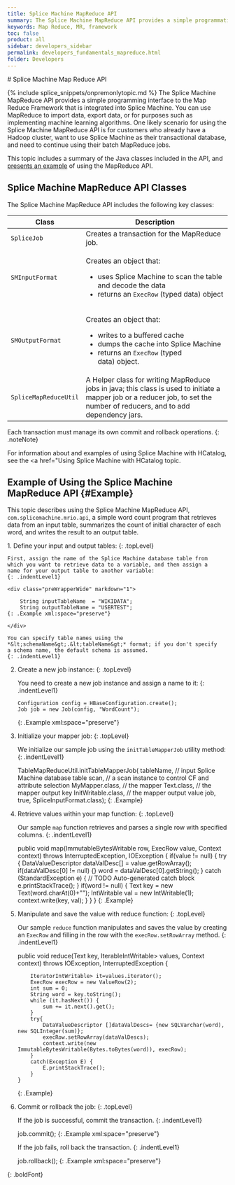 ```yaml
---
title: Splice Machine MapReduce API
summary: The Splice Machine MapReduce API provides a simple programmatic interface for using MapReduce with HBase and taking advantage of the transactional capabilities that Splice Machine provides.
keywords: Map Reduce, MR, framework
toc: false
product: all
sidebar: developers_sidebar
permalink: developers_fundamentals_mapreduce.html
folder: Developers
---
```

<section>
<div class="TopicContent" data-swiftype-index="true" markdown="1">
# Splice Machine Map Reduce API

{% include splice_snippets/onpremonlytopic.md %}
The Splice Machine MapReduce API provides a simple programming interface
to the Map Reduce Framework that is integrated into Splice Machine. You
can use MapReduce to import data, export data, or for purposes such as
implementing machine learning algorithms. One likely scenario for using
the Splice Machine MapReduce API is for customers who already have a
Hadoop cluster, want to use Splice Machine as their transactional
database, and need to continue using their batch MapReduce jobs.

This topic includes a summary of the Java classes included in the
API, and [presents an example](#Example) of using the MapReduce API.

## Splice Machine MapReduce API Classes

The Splice Machine MapReduce API includes the following key classes:

<table summary="Descriptions of the key classes in the Splie Machine MapReduce API.">
                <col />
                <col />
                <thead>
                    <tr>
                        <th>Class</th>
                        <th>Description</th>
                    </tr>
                </thead>
                <tbody>
                    <tr>
                        <td><code>SpliceJob</code></td>
                        <td>Creates a transaction for the MapReduce job.</td>
                    </tr>
                    <tr>
                        <td><code>SMInputFormat</code></td>
                        <td>
                            <p class="noSpaceAbove">Creates an object that:</p>
                            <ul>
                                <li> uses Splice Machine to scan the table and decode the data</li>
                                <li>returns an <code>ExecRow</code> (typed data) object</li>
                            </ul>
                        </td>
                    </tr>
                    <tr>
                        <td><code>SMOutputFormat</code></td>
                        <td>
                            <p class="noSpaceAbove">Creates an object that:</p>
                            <ul>
                                <li> writes to a buffered cache</li>
                                <li>dumps the cache into Splice Machine </li>
                                <li>returns an <code>ExecRow</code> (typed data) object.</li>
                            </ul>
                        </td>
                    </tr>
                    <tr>
                        <td><code>SpliceMapReduceUtil</code></td>
                        <td>A Helper class for writing MapReduce jobs in java; this class is used to initiate a mapper job or a reducer job, to set the number of reducers, and to add dependency jars.</td>
                    </tr>
                </tbody>
            </table>
Each transaction must manage its own commit and rollback operations.
{: .noteNote}

For information about and examples of using Splice Machine with
HCatalog, see the <a href="Using Splice Machine with HCatalog topic.

## Example of Using the Splice Machine MapReduce API   {#Example}

This topic describes using the Splice Machine MapReduce API,
`com.splicemachine.mrio.api`, a simple word count program that retrieves
data from an input table, summarizes the count of initial character of
each word, and writes the result to an output table.

<div class="opsStepsList" markdown="1">
1.  Define your input and output tables:
    {: .topLevel}

    First, assign the name of the Splice Machine database table from
    which you want to retrieve data to a variable, and then assign a
    name for your output table to another variable:
    {: .indentLevel1}

    <div class="preWrapperWide" markdown="1">

        String inputTableName  = "WIKIDATA";
        String outputTableName = "USERTEST";
    {: .Example xml:space="preserve"}

    </div>

    You can specify table names using the
    *&lt;schemaName&gt;.&lt;tableName&gt;* format; if you don't specify
    a schema name, the default schema is assumed.
    {: .indentLevel1}

2.  Create a new job instance:
    {: .topLevel}

    You need to create a new job instance and assign a name to it:
    {: .indentLevel1}

    <div class="preWrapperWide" markdown="1">

        Configuration config = HBaseConfiguration.create();
        Job job = new Job(config, "WordCount");
    {: .Example xml:space="preserve"}

    </div>

3.  Initialize your mapper job:
    {: .topLevel}

    We initialize our sample job using the `initTableMapperJob` utility
    method:
    {: .indentLevel1}

    <div class="preWrapperWide" markdown="1">
        TableMapReduceUtil.initTableMapperJob(
            tableName,			// input Splice Machine database table
            scan,			// a scan instance to control CF and attribute selection
            MyMapper.class,		// the mapper
            Text.class,			// the mapper output key
            InitWritable.class,		// the mapper output value
            job,
            true,
            SpliceInputFormat.class);
    {: .Example}

    </div>

4.  Retrieve values within your map function:
    {: .topLevel}

    Our sample `map` function retrieves and parses a single row with
    specified columns.
    {: .indentLevel1}

    <div class="preWrapperWide" markdown="1">
        public void map(ImmutableBytesWritable row, ExecRow value, Context context)
                        throws InterruptedException, IOException {
            if(value != null) {
                try {
                    DataValueDescriptor dataValDesc[]  = value.getRowArray();
                    if(dataValDesc[0] != null) {}
                    word = dataValDesc[0].getString();
                    }
                catch (StandardException e) {
                    // TODO Auto-generated catch block
                    e.printStackTrace();
                }
                if(word != null) {
                    Text key = new Text(word.charAt(0)+"");
                    IntWritable val = new IntWritable(1);
                    context.write(key, val);
                }
            }
        }
    {: .Example}

    </div>

5.  Manipulate and save the value with reduce function:
    {: .topLevel}

    Our sample `reduce` function manipulates and saves the value by
    creating an `ExecRow` and filling in the row with the
    `execRow.setRowArray` method.
    {: .indentLevel1}

    <div class="preWrapperWide" markdown="1">
        public void reduce(Text key, IterableIntWritable> values, Context context)
                            throws IOException, InterruptedException {

            IteratorIntWritable> it=values.iterator();
            ExecRow execRow = new ValueRow(2);
            int sum = 0;
            String word = key.toString();
            while (it.hasNext()) {
                sum += it.next().get();
            }
            try{
                DataValueDescriptor []dataValDescs= {new SQLVarchar(word), new SQLInteger(sum)};
                execRow.setRowArray(dataValDescs);
                context.write(new ImmutableBytesWritable(Bytes.toBytes(word)), execRow);
            }
            catch(Exception E) {
                E.printStackTrace();
            }
        }
    {: .Example}

    </div>

6.  Commit or rollback the job:
    {: .topLevel}

    If the job is successful, commit the transaction.
    {: .indentLevel1}

    <div class="preWrapper" markdown="1">
        job.commit();
    {: .Example xml:space="preserve"}

    </div>

    If the job fails, roll back the transaction.
    {: .indentLevel1}

    <div class="preWrapper" markdown="1">
        job.rollback();
    {: .Example xml:space="preserve"}

    </div>
{: .boldFont}

</div>
</div>
</section>
